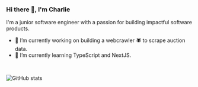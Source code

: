 ### Hi there 👋, I'm Charlie

I'm a junior software engineer with a passion for building impactful software products.

- 🔭 I’m currently working on building a webcrawler 🕷️ to scrape auction data. 
- 🌱 I’m currently learning TypeScript and NextJS.

<br>

![GitHub stats](https://github-readme-stats.vercel.app/api?username=cjhird&show_icons=true)
<!--
**cjhird/cjhird** is a ✨ _special_ ✨ repository because its `README.md` (this file) appears on your GitHub profile.

Here are some ideas to get you started:

- 🔭 I’m currently working on ...
- 🌱 I’m currently learning ...
- 👯 I’m looking to collaborate on ...
- 🤔 I’m looking for help with ...
- 💬 Ask me about ...
- 📫 How to reach me: ...
- 😄 Pronouns: ...
- ⚡ Fun fact: ..
-->
